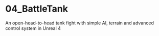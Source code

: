 # 04_BattleTank
An open-head-to-head tank fight with simple AI, terrain and advanced control system in Unreal 4
